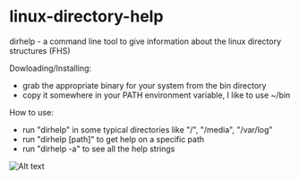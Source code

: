 linux-directory-help
====================

dirhelp - a command line tool to give information about the linux directory structures (FHS)

Dowloading/Installing:
- grab the appropriate binary for your system from the bin directory
- copy it somewhere in your PATH environment variable, I like to use ~/bin

How to use:
- run "dirhelp" in some typical directories like "/", "/media", "/var/log"
- run "dirhelp [path]" to get help on a specific path
- run "dirhelp -a" to see all the help strings

![Alt text](http://github.com/jrenner/linux-directory-help/raw/master/dirhelp.png "screenshot")

